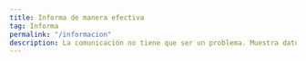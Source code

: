 ```yaml
---
title: Informa de manera efectiva
tag: Informa
permalink: "/informacion"
description: La comunicación no tiene que ser un problema. Muestra datos, antecedentes y explica conflictos complejos de forma simple y atractiva.
---
```

